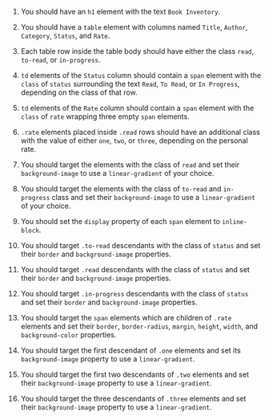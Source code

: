 1. You should have an `h1` element with the text `Book Inventory`.

1. You should have a `table` element with columns named `Title`, `Author`, `Category`, `Status`, and `Rate`.

1. Each table row inside the table body should have either the class `read`, `to-read`, or `in-progress`.

1. `td` elements of the `Status` column should contain a `span` element with the `class` of `status` surrounding the text `Read`, `To Read`, or `In Progress`, depending on the class of that row.

1. `td` elements of the `Rate` column should contain a `span` element with the `class` of `rate` wrapping three empty `span` elements.

1. `.rate` elements placed inside `.read` rows should have an additional class with the value of either `one`, `two`, or `three`, depending on the personal rate.

1. You should target the elements with the class of `read` and set their `background-image` to use a `linear-gradient` of your choice.

1. You should target the elements with the class of `to-read` and `in-progress` class and set their `background-image` to use a `linear-gradient` of your choice.

1. You should set the `display` property of each `span` element to `inline-block`.

1. You should target `.to-read` descendants with the class of `status` and set their `border` and `background-image` properties.

1. You should target `.read` descendants with the class of `status` and set their `border` and `background-image` properties.

1. You should target `.in-progress` descendants with the class of `status` and set their `border` and `background-image` properties.

1. You should target the `span` elements which are children of `.rate` elements and set their `border`, `border-radius`, `margin`, `height`, `width`, and `background-color` properties.

1. You should target the first descendant of `.one` elements and set its `background-image` property to use a `linear-gradient`.

1. You should target the first two descendants of `.two` elements and set their `background-image` property to use a `linear-gradient`.

1. You should target the three descendants of `.three` elements and set their `background-image` property to use a `linear-gradient`.